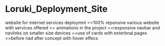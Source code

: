 # Loruki_Deployment_Site
website for internet services deploymnt
==100% reponsive various website with services offered 
== animations in the project
==responsive navbar and navlinks on smaller size devices 
==use of cards with exterbnal pages 
==before nad after concept with hover effecs
